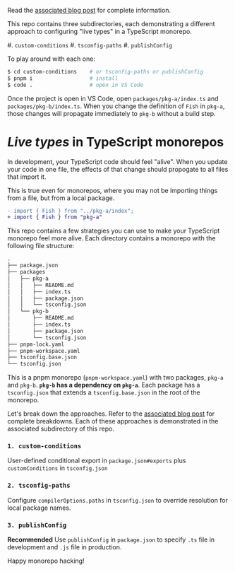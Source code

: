 Read the [associated blog post](https://colinhacks.com/essays/live-types-typescript-monorepo) for complete information.

This repo contains three subdirectories, each demonstrating a different approach to configuring "live types" in a TypeScript monorepo.

#. `custom-conditions`
#. `tsconfig-paths`
#. `publishConfig`

To play around with each one:

```sh
$ cd custom-conditions    # or tsconfig-paths or publishConfig
$ pnpm i                  # install
$ code .                  # open in VS Code
```

Once the project is open in VS Code, open `packages/pkg-a/index.ts` and `packages/pkg-b/index.ts`. When you change the definition of `Fish` in `pkg-a`, those changes will propagate immediately to `pkg-b` without a build step.

# _Live types_ in TypeScript monorepos

In development, your TypeScript code should feel "alive". When you update your code in one file, the effects of that change should propogate to all files that import it.

This is true even for monorepos, where you may not be importing things from a file, but from a local package.

```diff
- import { Fish } from "../pkg-a/index";
+ import { Fish } from "pkg-a"
```

This repo contains a few strategies you can use to make your TypeScript monorepo feel more alive. Each directory contains a monorepo with the following file structure:

```txt
.
├── package.json
├── packages
│   ├── pkg-a
│   │   ├── README.md
│   │   ├── index.ts
│   │   ├── package.json
│   │   └── tsconfig.json
│   └── pkg-b
│       ├── README.md
│       ├── index.ts
│       ├── package.json
│       └── tsconfig.json
├── pnpm-lock.yaml
├── pnpm-workspace.yaml
├── tsconfig.base.json
└── tsconfig.json
```

This is a pnpm monorepo (`pnpm-workspace.yaml`) with two packages, `pkg-a` and `pkg-b`. **`pkg-b` has a dependency on `pkg-a`**. Each package has a `tsconfig.json` that extends a `tsconfig.base.json` in the root of the monorepo.

Let's break down the approaches. Refer to the [associated blog post](https://colinhacks.com/essays/live-types-typescript-monorepo) for complete breakdowns. Each of these approaches is demonstrated in the associated subdirectory of this repo.

### `1. custom-conditions`

User-defined conditional export in `package.json#exports` plus `customConditions` in `tsconfig.json`

### `2. tsconfig-paths`

Configure `compilerOptions.paths` in `tsconfig.json` to override resolution for local package names.

### `3. publishConfig`

**Recommended** Use `publishConfig` in `package.json` to specify `.ts` file in development and `.js` file in production.

Happy monorepo hacking!
